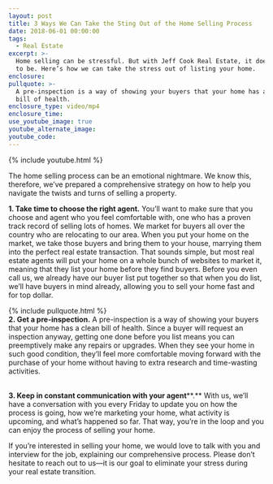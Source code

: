 ```yaml
---
layout: post
title: 3 Ways We Can Take the Sting Out of the Home Selling Process
date: 2018-06-01 00:00:00
tags:
  - Real Estate
excerpt: >-
  Home selling can be stressful. But with Jeff Cook Real Estate, it doesn’t have
  to be. Here’s how we can take the stress out of listing your home.
enclosure:
pullquote: >-
  A pre-inspection is a way of showing your buyers that your home has a clean
  bill of health.
enclosure_type: video/mp4
enclosure_time:
use_youtube_image: true
youtube_alternate_image:
youtube_code:
---
```


{% include youtube.html %}

The home selling process can be an emotional nightmare. We know this, therefore, we’ve prepared a comprehensive strategy on how to help you navigate the twists and turns of selling a property.

**1. Take time to choose the right agent.** You’ll want to make sure that you choose and agent who you feel comfortable with, one who has a proven track record of selling lots of homes. We market for buyers all over the country who are relocating to our area. When you put your home on the market, we take those buyers and bring them to your house, marrying them into the perfect real estate transaction. That sounds simple, but most real estate agents will put your home on a whole bunch of websites to market it, meaning that they list your home before they find buyers. Before you even call us, we already have our buyer list put together so that when you do list, we’ll have buyers in mind already, allowing you to sell your home fast and for top dollar.

{% include pullquote.html %}<br>**2. Get a pre-inspection.** A pre-inspection is a way of showing your buyers that your home has a clean bill of health. Since a buyer will request an inspection anyway, getting one done before you list means you can preemptively make any repairs or upgrades. When they see your home in such good condition, they’ll feel more comfortable moving forward with the purchase of your home without having to extra research and time-wasting activities.&nbsp;

<br>**3. Keep in constant communication with your agent****.** With us, we’ll have a conversation with you every Friday to update you on how the process is going, how we’re marketing your home, what activity is upcoming, and what’s happened so far. That way, you’re in the loop and you can enjoy the process of selling your home.

If you’re interested in selling your home, we would love to talk with you and interview for the job, explaining our comprehensive process. Please don’t hesitate to reach out to us—it is our goal to eliminate your stress during your real estate transition.<br>&nbsp;